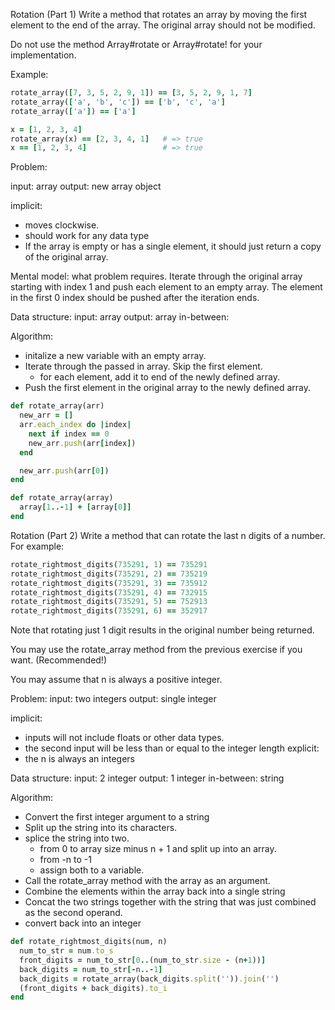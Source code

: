 Rotation (Part 1)
Write a method that rotates an array by moving the first element to the end of the array. The original array should not be modified.

Do not use the method Array#rotate or Array#rotate! for your implementation.

Example:

```ruby
rotate_array([7, 3, 5, 2, 9, 1]) == [3, 5, 2, 9, 1, 7]
rotate_array(['a', 'b', 'c']) == ['b', 'c', 'a']
rotate_array(['a']) == ['a']

x = [1, 2, 3, 4]
rotate_array(x) == [2, 3, 4, 1]   # => true
x == [1, 2, 3, 4]                 # => true
```

Problem:

input: array
output: new array object

implicit: 
- moves clockwise. 
- should work for any data type 
- If the array is empty or has a single element, it should just return a copy of the original array. 

Mental model: what problem requires. 
Iterate through the original array starting with index 1 and push each element to an empty array. The element in the first 0 index should be pushed after the iteration ends. 


Data structure:
input: array
output: array
in-between: 

Algorithm:
- initalize a new variable with an empty array. 
- Iterate through the passed in array. Skip the first element.
  - for each element, add it to end of the newly defined array.
- Push the first element in the original array to the newly defined array. 

```ruby
def rotate_array(arr)
  new_arr = []
  arr.each_index do |index|
    next if index == 0
    new_arr.push(arr[index])
  end

  new_arr.push(arr[0])
end
```
```ruby
def rotate_array(array)
  array[1..-1] + [array[0]]
end
```

Rotation (Part 2)
Write a method that can rotate the last n digits of a number. For example:

```ruby
rotate_rightmost_digits(735291, 1) == 735291
rotate_rightmost_digits(735291, 2) == 735219
rotate_rightmost_digits(735291, 3) == 735912
rotate_rightmost_digits(735291, 4) == 732915
rotate_rightmost_digits(735291, 5) == 752913
rotate_rightmost_digits(735291, 6) == 352917
```
Note that rotating just 1 digit results in the original number being returned.

You may use the rotate_array method from the previous exercise if you want. (Recommended!)

You may assume that n is always a positive integer.

Problem:
input: two integers
output: single integer

implicit: 
- inputs will not include floats or other data types. 
- the second input will be less than or equal to the integer length
explicit:
- the n is always an integers

Data structure:
input: 2 integer
output: 1 integer
in-between: string 

Algorithm:
- Convert the first integer argument to a string
- Split up the string into its characters.
- splice the string into two. 
  - from 0 to array size minus n + 1 and split up into an array.
  - from -n to -1
  - assign both to a variable.
- Call the rotate_array method with the array as an argument.  
- Combine the elements within the array back into a single string
- Concat the two strings together with the string that was just combined as the second operand. 
- convert back into an integer

```ruby
def rotate_rightmost_digits(num, n)
  num_to_str = num.to_s
  front_digits = num_to_str[0..(num_to_str.size - (n+1))]
  back_digits = num_to_str[-n..-1]
  back_digits = rotate_array(back_digits.split('')).join('')
  (front_digits + back_digits).to_i
end
```
